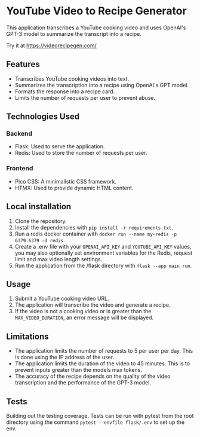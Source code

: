 # YouTube Video to Recipe Generator

This application transcribes a YouTube cooking video and uses OpenAI's GPT-3 model to summarize the transcript into a recipe.

Try it at https://videorecipegen.com/

## Features

- Transcribes YouTube cooking videos into text.
- Summarizes the transcription into a recipe using OpenAI's GPT model.
- Formats the response into a recipe card.
- Limits the number of requests per user to prevent abuse.

## Technologies Used

### Backend
- Flask: Used to serve the application. 
- Redis: Used to store the number of requests per user. 

### Frontend
- Pico CSS: A minimalistic CSS framework.
- HTMX: Used to provide dynamic HTML content.

## Local installation

1. Clone the repository.
2. Install the dependencies with `pip install -r requirements.txt`.
3. Run a redis docker container with `docker run --name my-redis -p 6379:6379 -d redis`.
3. Create a .env file with your `OPENAI_API_KEY` and `YOUTUBE_API_KEY` values, you may also optionally set environment variables for the Redis, request limit and max video length settings.
4. Run the application from the /flask directory with `flask --app main run`.

## Usage

1. Submit a YouTube cooking video URL.
2. The application will transcribe the video and generate a recipe.
3. If the video is not a cooking video or is greater than the `MAX_VIDEO_DURATION`, an error message will be displayed.

## Limitations

- The application limits the number of requests to 5 per user per day. This is done using the IP address of the user.
- The application limits the duration of the video to 45 minutes. This is to prevent inputs greater than the models max tokens.
- The accuracy of the recipe depends on the quality of the video transcription and the performance of the GPT-3 model.

## Tests

Building out the testing coverage.
Tests can be run with pytest from the root directory using the command `pytest --envfile flask/.env` to set up the env.

